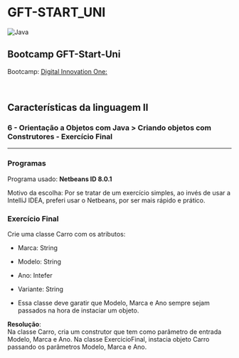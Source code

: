 # GFT-START_UNI

![Java](https://img.shields.io/badge/java-%23ED8B00.svg?style=for-the-badge&logo=java&logoColor=white)


## Bootcamp GFT-Start-Uni
Bootcamp: [<ins>Digital Innovation One:</ins>](https://digitalinnovation.one/)

<br>

## Características da linguagem II  
### 6 - Orientação a Objetos com Java > Criando objetos com Construtores - Exercício Final

***

### Programas
Programa usado: **Netbeans ID 8.0.1**  

Motivo da escolha: Por se tratar de um exercício simples, ao invés de usar a IntelliJ IDEA, preferi usar o Netbeans, por ser mais rápido e prático.  

### Exercício Final  
Crie uma classe Carro com os atributos:  
- Marca: String  
- Modelo: String  
- Ano: Intefer  
- Variante: String  

- Essa classe deve garatir que Modelo, Marca e Ano sempre sejam passados na hora de instaciar um objeto.  

**Resolução**:  
Na classe Carro, cria um construtor que tem como parâmetro de entrada Modelo, Marca e Ano. 
Na classe ExercicioFinal, instacia objeto Carro passando os parâmetros Modelo, Marca e Ano.  
